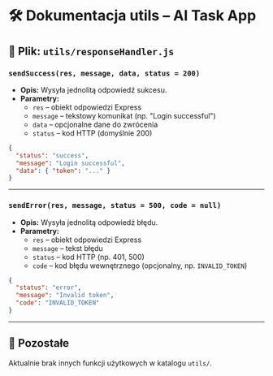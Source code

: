 # 🛠️ Dokumentacja utils – AI Task App

## 📄 Plik: `utils/responseHandler.js`

### `sendSuccess(res, message, data, status = 200)`

- **Opis:** Wysyła jednolitą odpowiedź sukcesu.
- **Parametry:**
  - `res` – obiekt odpowiedzi Express
  - `message` – tekstowy komunikat (np. "Login successful")
  - `data` – opcjonalne dane do zwrócenia
  - `status` – kod HTTP (domyślnie 200)

```json
{
  "status": "success",
  "message": "Login successful",
  "data": { "token": "..." }
}
```

---

### `sendError(res, message, status = 500, code = null)`

- **Opis:** Wysyła jednolitą odpowiedź błędu.
- **Parametry:**
  - `res` – obiekt odpowiedzi Express
  - `message` – tekst błędu
  - `status` – kod HTTP (np. 401, 500)
  - `code` – kod błędu wewnętrznego (opcjonalny, np. `INVALID_TOKEN`)

```json
{
  "status": "error",
  "message": "Invalid token",
  "code": "INVALID_TOKEN"
}
```

---

## 📄 Pozostałe

Aktualnie brak innych funkcji użytkowych w katalogu `utils/`.
